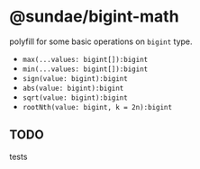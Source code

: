 # @sundae/bigint-math

polyfill for some basic operations on `bigint` type.

- `max(...values: bigint[]):bigint`
- `min(...values: bigint[]):bigint`
- `sign(value: bigint):bigint`
- `abs(value: bigint):bigint`
- `sqrt(value: bigint):bigint`
- `rootNth(value: bigint, k = 2n):bigint`

## TODO

tests
